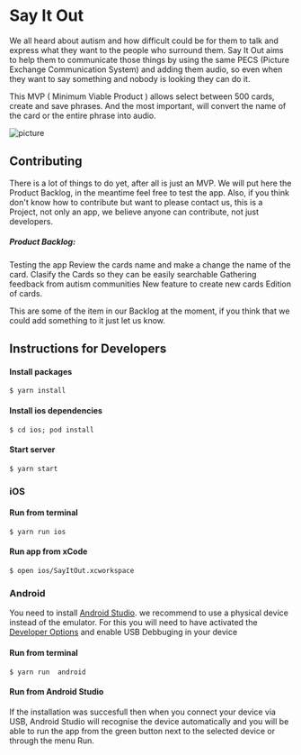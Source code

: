 # Say It Out

We all heard about autism and how difficult could be for them to talk and express what they want to the people who surround them. Say It Out aims to help them to communicate those things by using the same PECS (Picture Exchange Communication System) and adding them audio, so even when they want to say something and nobody is looking they can do it.

This MVP ( Minimum Viable Product ) allows select between 500 cards, create and save phrases. And the most important, will convert the name of the card or the entire phrase into audio.


![picture](https://github.com/rafaelgtraverso/SayItOut/blob/master/Images/Simulator%20Screen%20Shot%20-%20iPad%20Pro%20(12.9-inch)%20(4th%20generation)%20-%202020-10-10%20at%2012.09.10.png)


## Contributing 
There is a lot of things to do yet, after all is just an MVP. We will put here the Product Backlog, in the meantime feel free to test the app.
Also, if you think don't know how to contribute but want to please contact us, this is a Project, not only an app, we believe anyone can contribute, not just developers.

##### Product Backlog:
Testing the app
Review the cards name and make a change the name of the card.
Clasify the Cards so they can be easily searchable
Gathering feedback from autism communities
New feature to create new cards
Edition of cards.

This are some of the item in our Backlog at the moment, if you think that we could add something to it just let us know.

## Instructions for Developers


#### Install packages
`$ yarn install`

#### Install ios dependencies
`$ cd ios; pod install`

#### Start server
`$ yarn start`

### iOS

#### Run from terminal
`$ yarn run ios`

#### Run app from xCode
`$ open ios/SayItOut.xcworkspace`

### Android

You need to install [Android Studio](https://developer.android.com/studio). we recommend to use a physical device instead of the emulator. For this you will  need to have activated the [Developer Options](https://developer.android.com/studio/debug/dev-options) and enable USB Debbuging in your device

#### Run from terminal
`$ yarn run  android`


#### Run from Android Studio
If the installation was succesfull then when you connect your device via USB, Android Studio will recognise the device automatically and you will be able to run the app from the green button next to the selected device or through the menu Run.

